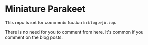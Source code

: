 # Miniature Parakeet

This repo is set for comments fuction in `blog.wj0.top`. 

There is no need for you to comment from here. It's common if you comment on the blog posts.

